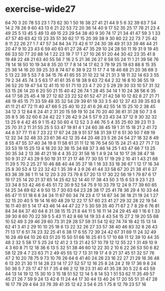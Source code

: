 # exercise-wide27
64
70
3
20
78
53
23
1
73
62
30
1
50
16
38
27
41
21
44
9
5
6
32
39
63
7
54
14
2
78
26
9
60
43
13
6
21
22
53
72
20
36
14
40
9
17
52
35
25
17
78
21
23
4
49
25
5
13
45
5
49
13
49
15
23
29
54
38
40
9
30
74
17
21
34
41
47
59
3
1
33
47
57
40
63
42
13
23
35
51
30
62
17
15
20
39
38
9
30
80
22
22
73
7
25
42
8
11
22
26
27
1
7
47
57
34
84
34
73
42
6
17
24
30
38
49
31
33
39
46
44
21
20
47
9
10
23
43
6
59
40
63
61
27
28
47
35
29
10
24
28
50
11
19
31
9
19
45
66
33
50
77
20
88
14
1
22
23
19
7
17
1
27
10
26
51
20
44
30
42
23
35
41
8
19
48
22
48
21
63
40
55
56
7
16
2
5
21
36
26
27
8
58
55
24
11
1
21
39
56
76
78
14
18
50
10
19
34
8
35
20
17
7
8
14
14
17
62
3
79
19
25
19
63
88
8
15
35
25
36
14
16
20
39
25
33
8
74
67
6
38
9
22
11
17
7
4
18
46
68
21
20
36
69
3
5
13
22
39
5
53
7
8
34
15
76
41
65
55
31
10
22
14
21
31
3
18
11
32
14
63
3
55
79
2
34
45
74
3
5
63
17
41
61
35
6
18
38
9
63
72
64
2
32
16
8
10
36
55
19
36
52
20
19
47
54
12
41
15
10
51
71
10
23
4
7
20
2
5
29
29
30
33
10
57
31
32
53
15
26
14
20
6
20
50
21
15
40
42
26
74
1
28
45
34
14
1
10
24
38
56
6
35
44
17
58
25
45
4
18
27
12
82
23
22
52
61
52
47
21
42
58
10
12
82
8
27
21
71
48
19
45
15
71
33
59
48
35
32
54
29
39
61
19
33
3
5
40
12
37
43
39
35
83
8
41
11
21
47
72
11
40
47
66
5
25
40
10
22
41
6
26
42
55
14
15
25
10
2
38
45
34
12
3
12
64
6
24
41
2
31
20
15
59
19
10
24
70
20
40
36
61
31
28
50
7
3
6
35
8
5
36
32
60
6
24
42
22
1
26
42
9
24
5
57
9
23
43
34
37
12
9
30
32
32
13
25
9
4
42
45
9
1
15
42
50
60
4
12
52
3
3
46
76
5
4
35
25
60
39
23
11
3
25
70
31
2
11
31
55
25
5
53
47
19
81
4
1
24
60
38
45
19
1
31
15
18
21
2
41
72
44
8
37
77
11
6
7
23
22
17
67
24
28
9
51
57
58
31
39
17
6
51
30
50
7
69
19
12
32
34
32
48
33
23
61
36
42
12
35
44
20
48
23
5
26
24
54
27
18
32
8
49
8
55
47
55
37
40
34
19
8
11
58
61
31
11
12
16
76
54
50
15
24
21
43
27
71
7
13
33
53
19
15
25
13
4
18
20
32
36
15
34
68
37
3
46
14
25
1
43
47
66
7
13
25
30
35
34
2
13
36
41
21
19
4
4
35
22
31
58
16
1
4
9
24
14
10
17
26
38
47
18
50
9
31
27
43
29
9
50
19
31
17
21
17
46
77
30
55
17
19
29
2
10
41
1
43
21
68
11
29
5
70
2
25
27
10
46
88
40
44
35
27
18
1
16
33
33
18
36
67
1
12
17
16
34
25
8
30
53
4
12
22
32
42
1
35
39
4
3
9
26
41
44
33
58
67
20
21
38
41
6
37
83
36
39
36
1
11
14
12
20
3
20
73
79
8
57
20
13
17
30
22
56
19
1
79
87
6
17
19
17
25
14
20
21
37
65
14
25
62
52
14
40
17
38
43
50
3
15
6
53
9
23
1
23
33
34
8
53
42
46
6
45
51
72
30
9
52
54
75
9
10
33
79
12
24
9
77
39
60
65
14
25
34
69
62
4
9
50
15
7
30
63
64
23
28
38
17
25
41
78
36
29
4
10
33
44
65
47
11
51
18
6
8
34
34
11
67
60
34
74
23
4
17
14
87
34
36
18
21
19
24
1
27
32
15
20
40
5
19
14
16
60
48
29
12
22
17
57
60
23
41
27
29
32
28
22
19
54
16
11
40
81
5
14
17
43
46
14
44
47
22
7
5
30
59
35
40
71
67
2
7
8
29
6
76
81
84
34
84
37
40
64
8
31
38
15
15
21
8
44
11
5
16
11
14
24
29
45
48
1
16
6
1
33
39
30
8
60
70
22
59
5
5
43
11
42
8
66
14
19
33
4
43
54
15
27
2
19
20
55
68
10
52
49
3
29
46
29
60
73
31
29
28
57
59
31
54
12
62
74
74
18
42
15
13
14
62
41
3
41
2
29
10
10
25
18
6
13
22
32
26
27
33
57
38
40
46
83
32
8
26
43
71
13
17
6
51
74
23
32
25
41
6
38
17
6
55
72
39
24
42
67
31
69
11
24
32
49
16
28
49
64
10
26
63
51
20
15
50
51
66
16
25
61
5
17
10
68
11
12
39
10
44
35
48
2
32
5
58
17
5
25
24
12
41
2
3
13
21
42
57
10
79
12
12
55
22
1
31
49
10
9
4
3
60
8
71
12
18
36
6
13
5
32
51
38
46
60
12
22
30
2
10
6
22
26
53
50
6
82
58
12
29
4
7
23
63
71
2
49
45
55
12
7
13
31
19
17
4
9
21
37
45
51
32
57
76
47
2
10
20
78
75
9
73
10
76
26
64
6
41
40
24
26
23
16
22
27
21
29
16
36
48
6
13
20
21
30
11
14
28
23
14
17
27
52
57
12
16
25
8
24
24
2
19
17
36
9
8
24
50
36
5
7
25
17
47
51
7
35
4
66
2
12
19
23
31
40
41
35
28
30
5
22
6
43
59
44
13
14
19
12
15
30
10
3
15
18
51
52
12
14
5
8
14
53
1
51
53
62
11
35
49
57
45
21
26
7
59
9
24
13
42
6
11
24
44
17
30
44
13
40
24
17
20
55
51
31
47
28
16
17
79
29
4
64
33
76
39
41
35
12
42
3
54
6
25
1
75
8
12
79
23
57
16
